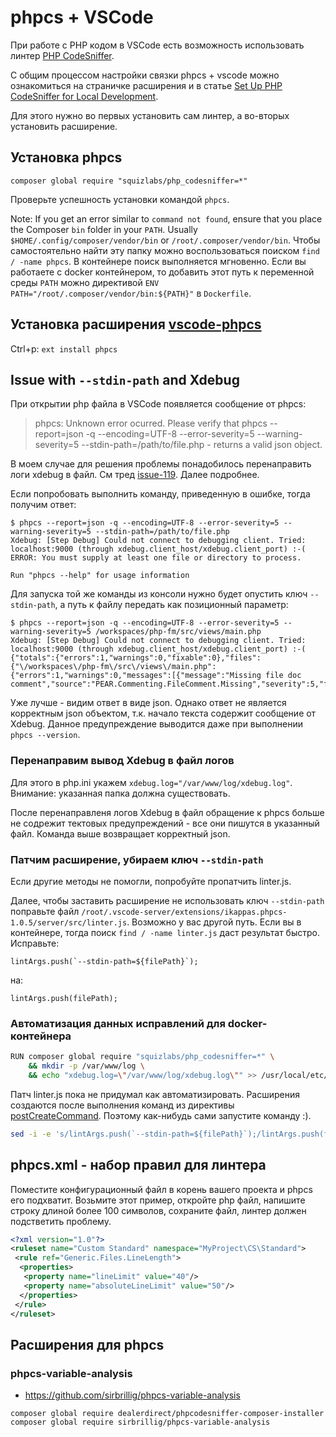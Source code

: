 # phpcs + VSCode

При работе с PHP кодом в VSCode есть возможность использовать линтер [PHP CodeSniffer][phpcs]. 

С общим процессом настройки связки phpcs + vscode можно ознакомиться на страничке расширения и в статье [Set Up PHP CodeSniffer for Local Development][twilio].

Для этого нужно во первых установить сам линтер, а во-вторых установить расширение. 

## Установка phpcs

`composer global require "squizlabs/php_codesniffer=*"`

Проверьте успешность установки командой `phpcs`.

Note: If you get an error similar to `command not found`, ensure that you place the Composer `bin` folder in your `PATH`. Usually `$HOME/.config/composer/vendor/bin` or `/root/.composer/vendor/bin`. Чтобы самостоятельно найти эту папку можно воспользоваться поиском `find / -name phpcs`. В контейнере поиск выполняется мгновенно. Если вы работаете с docker контейнером, то добавить этот путь к переменной среды `PATH` можно директивой `ENV PATH="/root/.composer/vendor/bin:${PATH}"` в `Dockerfile`. 

## Установка расширения [vscode-phpcs]

Ctrl+p: `ext install phpcs`

## Issue with `--stdin-path` and Xdebug

При открытии php файла в VSCode появляется сообщение от phpcs: 

> phpcs: Unknown error ocurred. Please verify that phpcs --report=json -q --encoding=UTF-8 --error-severity=5 --warning-severity=5 --stdin-path=/path/to/file.php - returns a valid json object.

В моем случае для решения проблемы понадобилось перенаправить логи xdebug в файл. См тред [issue-119]. Далее подробнее. 

Если попробовать выполнить команду, приведенную в ошибке, тогда получим ответ:

```
$ phpcs --report=json -q --encoding=UTF-8 --error-severity=5 --warning-severity=5 --stdin-path=/path/to/file.php
Xdebug: [Step Debug] Could not connect to debugging client. Tried: localhost:9000 (through xdebug.client_host/xdebug.client_port) :-(
ERROR: You must supply at least one file or directory to process.

Run "phpcs --help" for usage information
```

Для запуска той же команды из консоли нужно будет опустить ключ `--stdin-path`, а путь к файлу передать как позиционный параметр:

```
$ phpcs --report=json -q --encoding=UTF-8 --error-severity=5 --warning-severity=5 /workspaces/php-fm/src/views/main.php
Xdebug: [Step Debug] Could not connect to debugging client. Tried: localhost:9000 (through xdebug.client_host/xdebug.client_port) :-(
{"totals":{"errors":1,"warnings":0,"fixable":0},"files":{"\/workspaces\/php-fm\/src\/views\/main.php":{"errors":1,"warnings":0,"messages":[{"message":"Missing file doc comment","source":"PEAR.Commenting.FileComment.Missing","severity":5,"fixable":false,"type":"ERROR","line":1,"column":7}]}}}
```

Уже лучше - видим ответ в виде json. Однако ответ не является корректным json объектом, т.к. начало текста содержит сообщение от Xdebug. Данное предупреждение выводится даже при выполнении `phpcs --version`. 


### Перенаправим вывод Xdebug в файл логов

Для этого в php.ini укажем `xdebug.log="/var/www/log/xdebug.log"`. Внимание: указанная папка должна существовать. 

После перенаправленя логов Xdebug в файл обращение к phpcs больше не содрежит тектовых предупреждений - все они пишутся в указанный файл. Команда выше возвращает корректный json. 


### Патчим расширение, убираем ключ `--stdin-path`

Если другие методы не помогли, попробуйте пропатчить linter.js. 

Далее, чтобы заставить расширение не использовать ключ `--stdin-path` поправьте файл `/root/.vscode-server/extensions/ikappas.phpcs-1.0.5/server/src/linter.js`. Возможно у вас другой путь. Если вы в контейнере, тогда поиск `find / -name linter.js` даст результат быстро. Исправьте:

    lintArgs.push(`--stdin-path=${filePath}`);

на:

    lintArgs.push(filePath);


### Автоматизация данных исправлений для docker-контейнера

```sh
RUN composer global require "squizlabs/php_codesniffer=*" \
    && mkdir -p /var/www/log \
    && echo "xdebug.log=\"/var/www/log/xdebug.log\"" >> /usr/local/etc/php/conf.d/xdebug.ini
```

Патч linter.js пока не придумал как автоматизировать. Расширения создаются после выполнения команд из директивы [postCreateCommand][devcontainer.json]. Поэтому как-нибудь сами запустите команду :).

```bash
sed -i -e 's/lintArgs.push(`--stdin-path=${filePath}`);/lintArgs.push(filePath);/g' /root/.vscode-server/extensions/ikappas.phpcs-1.0.5/server/src/linter.js;
```

## phpcs.xml - набор правил для линтера

Поместите конфигурационный файл в корень вашего проекта и phpcs его подхватит. Возьмите этот пример, откройте php файл, напишите строку длиной более 100 символов, сохраните файл, линтер должен подстветить проблему. 

```xml
<?xml version="1.0"?>
<ruleset name="Custom Standard" namespace="MyProject\CS\Standard">
 <rule ref="Generic.Files.LineLength">
  <properties>
   <property name="lineLimit" value="40"/>
   <property name="absoluteLineLimit" value="50"/>
  </properties>
 </rule>
</ruleset>

```

## Расширения для phpcs

### phpcs-variable-analysis

- https://github.com/sirbrillig/phpcs-variable-analysis

```
composer global require dealerdirect/phpcodesniffer-composer-installer
composer global require sirbrillig/phpcs-variable-analysis
```


[phpcs]: https://github.com/ikappas/vscode-phpcs "PHP CodeSniffer for Visual Studio Code"
[twilio]: https://www.twilio.com/blog/set-up-php-codesniffer-local-development-sublime-text-php-storm-vs-code
[phpcs]: https://github.com/squizlabs/PHP_CodeSniffer
[vscode-phpcs]: https://github.com/ikappas/vscode-phpcs
[issue-119]: https://github.com/ikappas/vscode-phpcs/issues/119
[devcontainer.json]: https://code.visualstudio.com/docs/remote/devcontainerjson-reference